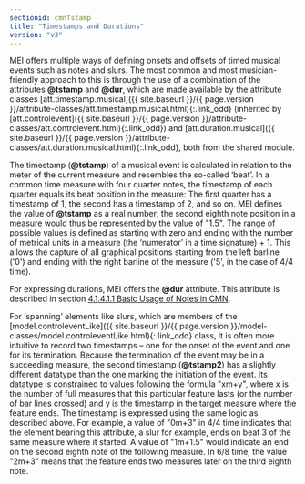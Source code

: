 ```yaml
---
sectionid: cmnTstamp
title: "Timestamps and Durations"
version: "v3"
---
```




MEI offers multiple ways of defining onsets and offsets of timed musical events such
as
notes and slurs. The most common and most musician-friendly approach to this is through
the
use of a combination of the attributes **@tstamp** and **@dur**, which are made
available by the attribute classes [att.timestamp.musical]({{ site.baseurl }}/{{ page.version }}/attribute-classes/att.timestamp.musical.html){:.link_odd}
(inherited by [att.controlevent]({{ site.baseurl }}/{{ page.version }}/attribute-classes/att.controlevent.html){:.link_odd}) and [att.duration.musical]({{ site.baseurl }}/{{ page.version }}/attribute-classes/att.duration.musical.html){:.link_odd}, both from the shared module.

The timestamp (**@tstamp**) of a musical event is calculated in relation
to the meter of the current measure and resembles the so-called ‘beat’.
In a common time measure with four quarter notes, the timestamp of each quarter equals
its
beat position in the measure: The first quarter has a timestamp of 1, the second has
a
timestamp of 2, and so on. MEI defines the value of **@tstamp** as a real number; the
second eighth note position in a measure would thus be represented by the value of
"1.5".
The range of possible values is defined as starting with zero and ending with the
number of
metrical units in a measure (the ‘numerator’ in a time signature) + 1.
This allows the capture of all graphical positions starting from the left barline
('0') and
ending with the right barline of the measure ('5', in the case of 4/4 time).

For expressing durations, MEI offers the **@dur** attribute. This attribute is
described in section <a class="link_ptr" title="Basic Usage of Notes in CMN" href="{{ site.baseurl }}/{{ page.version }}/guidelines/cmn.html#cmnNotesBasic">4.1.4.1.1 Basic Usage of Notes in CMN</a>.

For ‘spanning’ elements like slurs, which are members of the [model.controleventLike]({{ site.baseurl }}/{{ page.version }}/model-classes/model.controleventLike.html){:.link_odd} class, it is often more intuitive to record
two timestamps – one for the onset of the event and one for its termination. Because
the
termination of the event may be in a succeeding measure, the second timestamp
(**@tstamp2**) has a slightly different datatype than the one marking the initiation
of the event. Its datatype is constrained to values following the formula "<span class="hi">x</span>m+<span class="hi">y</span>", where <span class="hi">x</span> is the number of full
measures that this particular feature lasts (or the number of bar lines crossed) and
<span class="hi">y</span> is the timestamp in the target measure where the feature ends. The
timestamp is expressed using the same logic as described above. For example, a value
of
"0m+3" in 4/4 time indicates that the element bearing this attribute, a slur for example,
ends on beat 3 of the same measure where it started. A value of "1m+1.5" would indicate
an
end on the second eighth note of the following measure. In 6/8 time, the value "2m+3"
means
that the feature ends two measures later on the third eighth note.


